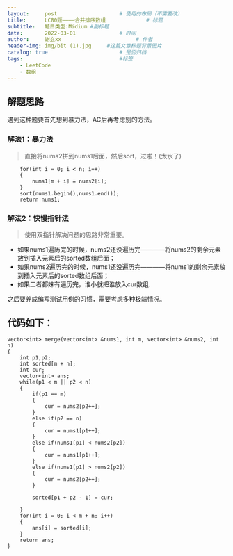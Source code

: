 ```yaml
---
layout:     post   				    # 使用的布局（不需要改）
title:      LC80题————合并排序数组				# 标题 
subtitle:   题目类型:Midium #副标题
date:       2022-03-01 				# 时间
author:     谢玄xx 						# 作者
header-img: img/bit (1).jpg 	#这篇文章标题背景图片
catalog: true 						# 是否归档
tags:								#标签
    - LeetCode
    - 数组
---
```


## 解题思路
遇到这种题要首先想到暴力法，AC后再考虑别的方法。

### 解法1：暴力法

> 直接将nums2拼到nums1后面，然后sort，过啦！(太水了)


        for(int i = 0; i < n; i++)
        {
            nums1[m + i] = nums2[i]; 
        }
        sort(nums1.begin(),nums1.end());
        return nums1;


### 解法2：快慢指针法
> 使用双指针解决问题的思路非常重要。
* 如果nums1遍历完的时候，nums2还没遍历完————将nums2的剩余元素放到插入元素后的sorted数组后面；
* 如果nums2遍历完的时候，nums1还没遍历完————将nums1的剩余元素放到插入元素后的sorted数组后面；
* 如果二者都妹有遍历完，谁小就把谁放入cur数组.

之后要养成编写测试用例的习惯，需要考虑多种极端情况。


## 代码如下：

    vector<int> merge(vector<int> &nums1, int m, vector<int> &nums2, int n)
    {
        int p1,p2;
        int sorted[m + n];
        int cur;
        vector<int> ans;
        while(p1 < m || p2 < n)
        {
            if(p1 == m)
            {
                cur = nums2[p2++];
            }
            else if(p2 == n)
            {
                cur = nums1[p1++];
            }
            else if(nums1[p1] < nums2[p2])
            {
                cur = nums1[p1++];
            }
            else if(nums1[p1] > nums2[p2])
            {
                cur = nums2[p2++];
            }
           
            sorted[p1 + p2 - 1] = cur;
            
        }
        for(int i = 0; i < m + n; i++)
        {
            ans[i] = sorted[i];
        }
        return ans;
    }
